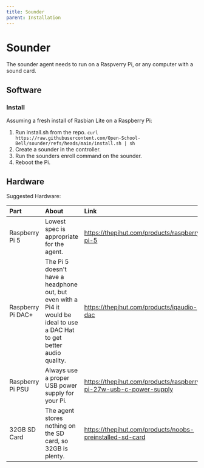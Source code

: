 ```yaml
---
title: Sounder
parent: Installation
---
```


# Sounder

The sounder agent needs to run on a Raspverry Pi, or any computer with a sound card.

## Software

### Install

Assuming a fresh install of Rasbian Lite on a Raspberry Pi:

 1. Run install.sh from the repo.
    `curl https://raw.githubusercontent.com/Open-School-Bell/sounder/refs/heads/main/install.sh | sh`
 2. Create a sounder in the controller.
 3. Run the sounders enroll command on the sounder.
 4. Reboot the Pi.

## Hardware

Suggested Hardware:

|Part|About|Link|
|:---|:----|:---|
|Raspberry Pi 5|Lowest spec is appropriate for the agent.|https://thepihut.com/products/raspberry-pi-5|
|Raspberry Pi DAC+|The Pi 5 doesn't have a headphone out, but even with a Pi4 it would be ideal to use a DAC Hat to get better audio quality.|https://thepihut.com/products/iqaudio-dac|
|Raspberry Pi PSU|Always use a proper USB power supply for your Pi.|https://thepihut.com/products/raspberry-pi-27w-usb-c-power-supply|
|32GB SD Card|The agent stores nothing on the SD card, so 32GB is plenty.|https://thepihut.com/products/noobs-preinstalled-sd-card|


